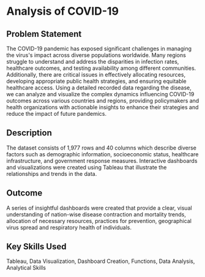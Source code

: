 # Analysis of COVID-19

## Problem Statement
The COVID-19 pandemic has exposed significant challenges in managing the virus's impact across diverse populations worldwide. Many regions struggle to understand and address the disparities in infection rates, healthcare outcomes, and testing availability among different communities. Additionally, there are critical issues in effectively allocating resources, developing appropriate public health strategies, and ensuring equitable healthcare access. Using a detailed recorded data regarding the disease, we can analyze and visualize the complex dynamics influencing COVID-19 outcomes across various countries and regions, providing policymakers and health organizations with actionable insights to enhance their strategies and reduce the impact of future pandemics.

## Description
The dataset consists of 1,977 rows and 40 columns which describe diverse factors such as demographic information, socioeconomic status, healthcare infrastructure, and government response measures. Interactive dashboards and visualizations were created using Tableau that illustrate the relationships and trends in the data.

## Outcome
A series of insightful dashboards were created that provide a clear, visual understanding of nation-wise disease contraction and mortality trends, allocation of necessary resources, practices for prevention, geographical virus spread and respiratory health of individuals.

## Key Skills Used
Tableau, Data Visualization, Dashboard Creation, Functions, Data Analysis, Analytical Skills

